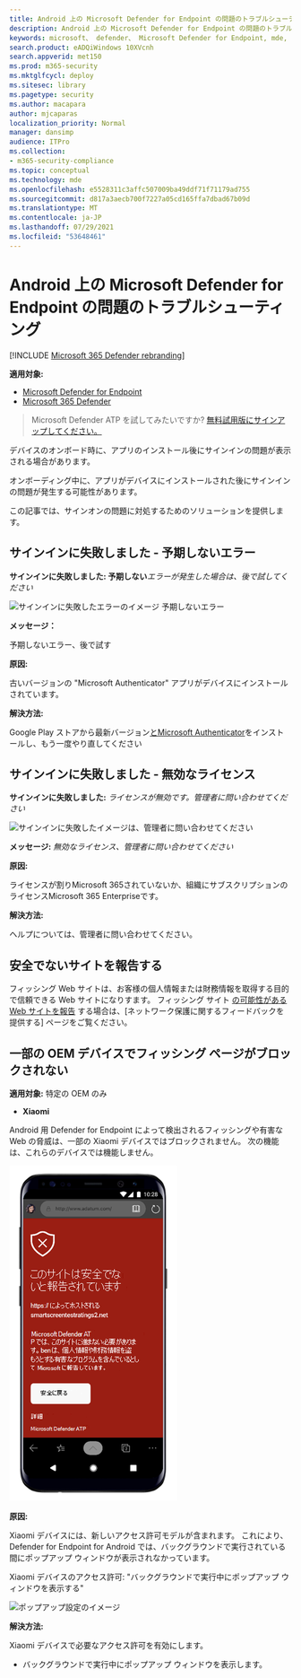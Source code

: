 ```yaml
---
title: Android 上の Microsoft Defender for Endpoint の問題のトラブルシューティング
description: Android 上の Microsoft Defender for Endpoint の問題のトラブルシューティング
keywords: microsoft、 defender、 Microsoft Defender for Endpoint, mde, android, cloud, connectivity, communication
search.product: eADQiWindows 10XVcnh
search.appverid: met150
ms.prod: m365-security
ms.mktglfcycl: deploy
ms.sitesec: library
ms.pagetype: security
ms.author: macapara
author: mjcaparas
localization_priority: Normal
manager: dansimp
audience: ITPro
ms.collection:
- m365-security-compliance
ms.topic: conceptual
ms.technology: mde
ms.openlocfilehash: e5528311c3affc507009ba49ddf71f71179ad755
ms.sourcegitcommit: d817a3aecb700f7227a05cd165ffa7dbad67b09d
ms.translationtype: MT
ms.contentlocale: ja-JP
ms.lasthandoff: 07/29/2021
ms.locfileid: "53648461"
---
```

# <a name="troubleshooting-issues-on-microsoft-defender-for-endpoint-on-android"></a>Android 上の Microsoft Defender for Endpoint の問題のトラブルシューティング

[!INCLUDE [Microsoft 365 Defender rebranding](../../includes/microsoft-defender.md)]

**適用対象:**
- [Microsoft Defender for Endpoint](https://go.microsoft.com/fwlink/p/?linkid=2154037)
- [Microsoft 365 Defender](https://go.microsoft.com/fwlink/?linkid=2118804)

> Microsoft Defender ATP を試してみたいですか? [無料試用版にサインアップしてください。](https://signup.microsoft.com/create-account/signup?products=7f379fee-c4f9-4278-b0a1-e4c8c2fcdf7e&ru=https://aka.ms/MDEp2OpenTrial?ocid=docs-wdatp-exposedapis-abovefoldlink)

デバイスのオンボード時に、アプリのインストール後にサインインの問題が表示される場合があります。

オンボーディング中に、アプリがデバイスにインストールされた後にサインインの問題が発生する可能性があります。

この記事では、サインオンの問題に対処するためのソリューションを提供します。  

## <a name="sign-in-failed---unexpected-error"></a>サインインに失敗しました - 予期しないエラー
**サインインに失敗しました: 予期しない***エラーが発生した場合は、後で試してください*

![サインインに失敗したエラーのイメージ 予期しないエラー](images/f9c3bad127d636c1f150d79814f35d4c.png)

**メッセージ：**

予期しないエラー、後で試す

**原因:**

古いバージョンの "Microsoft Authenticator" アプリがデバイスにインストールされています。

**解決方法:**

Google Play ストアから最新バージョン[とMicrosoft Authenticator](https://play.google.com/store/apps/details?androidid=com.azure.authenticator)をインストールし、もう一度やり直してください

## <a name="sign-in-failed---invalid-license"></a>サインインに失敗しました - 無効なライセンス

**サインインに失敗しました:** *ライセンスが無効です。管理者に問い合わせてください*

![サインインに失敗したイメージは、管理者に問い合わせてください](images/920e433f440fa1d3d298e6a2a43d4811.png)

**メッセージ:** *無効なライセンス、管理者に問い合わせてください*

**原因:**

ライセンスが割りMicrosoft 365されていないか、組織にサブスクリプションのライセンスMicrosoft 365 Enterpriseです。

**解決方法:**

ヘルプについては、管理者に問い合わせてください。

## <a name="report-unsafe-site"></a>安全でないサイトを報告する

フィッシング Web サイトは、お客様の個人情報または財務情報を取得する目的で信頼できる Web サイトになりすます。 フィッシング サイト [の可能性がある Web サイトを報告](https://www.microsoft.com/wdsi/filesubmission/exploitguard/networkprotection) する場合は、[ネットワーク保護に関するフィードバックを提供する] ページをご覧ください。

## <a name="phishing-pages-arent-blocked-on-some-oem-devices"></a>一部の OEM デバイスでフィッシング ページがブロックされない

**適用対象:** 特定の OEM のみ

-   **Xiaomi**

Android 用 Defender for Endpoint によって検出されるフィッシングや有害な Web の脅威は、一部の Xiaomi デバイスではブロックされません。 次の機能は、これらのデバイスでは機能しません。

![安全でないと報告されたサイトの画像](images/0c04975c74746a5cdb085e1d9386e713.png)


**原因:**

Xiaomi デバイスには、新しいアクセス許可モデルが含まれます。 これにより、Defender for Endpoint for Android では、バックグラウンドで実行されている間にポップアップ ウィンドウが表示されなかっています。

Xiaomi デバイスのアクセス許可: "バックグラウンドで実行中にポップアップ ウィンドウを表示する"

![ポップアップ設定のイメージ](images/6e48e7b29daf50afddcc6c8c7d59fd64.png)

**解決方法:**

Xiaomi デバイスで必要なアクセス許可を有効にします。

- バックグラウンドで実行中にポップアップ ウィンドウを表示します。
